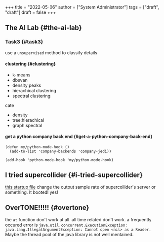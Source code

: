 +++
title = "2022-05-06"
author = ["System Administrator"]
tags = ["draft", "draft"]
draft = false
+++

## The AI Lab {#the-ai-lab}


### Task3 {#task3}

use a `unsupervised` method to classify
details


#### clustering {#clustering}

-   k-means
-   dbsvan
-   density peaks
-   hierachical clustering
-   spectral clustering

cate

-   density
-   tree:hierachical
-   graph:spectral


#### get a python company back end {#get-a-python-company-back-end}

```emacs-lisp
(defun my/python-mode-hook ()
  (add-to-list 'company-backends 'company-jedi))

(add-hook 'python-mode-hook 'my/python-mode-hook)
```


## I tried supercollider {#i-tried-supercollider}

[this startup file](<~/Library/Application Support/SuperCollider/startup.scd>) change the output sample rate of supercollider's server or something. It booted! yes!


## OverTONE!!!!! {#overtone}

 the `at` function don't work at all. all time related don't work.
 a frequently occured error is
`java.util.concurrent.ExecutionException: java.lang.IllegalArgumentException: Cannot open <nil> as a Reader.`
Maybe the thread pool of the java library is not well mentained.